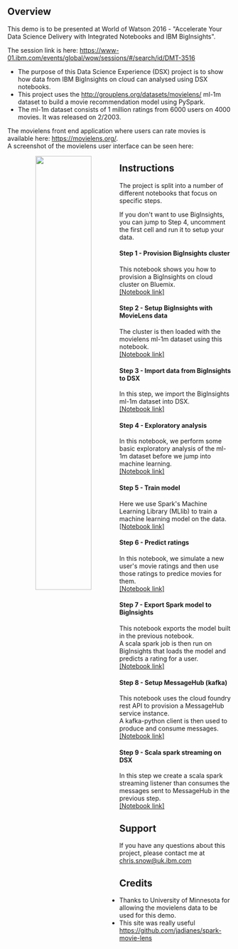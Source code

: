## Overview

This demo is to be presented at World of Watson 2016 - "Accelerate Your Data Science Delivery with Integrated Notebooks and IBM BigInsights". <br/>

The session link is here: https://www-01.ibm.com/events/global/wow/sessions/#/search/id/DMT-3516

- The purpose of this Data Science Experience (DSX) project is to show how data from IBM BigInsights on cloud can analysed using DSX notebooks. 
- This project uses the http://grouplens.org/datasets/movielens/ ml-1m dataset to build a movie recommendation model using PySpark.
- The ml-1m dataset consists of 1 million ratings from 6000 users on 4000 movies. It was released on 2/2003.

The movielens front end application where users can rate movies is available here: https://movielens.org/. <br/>
A screenshot of the movielens user interface can be seen here: 


<div style="text-align:center" markdown="1">
<img src="https://movielens.org/images/site/main-screen.png" width="50%" style="float: left;" />
</div>


## Instructions

The project is split into a number of different notebooks that focus on specific steps.

If you don't want to use BigInsights, you can jump to Step 4, uncomment the first cell and run it to setup your data.


#### Step 1 - Provision BigInsights cluster

This notebook shows you how to provision a BigInsights on cloud cluster on Bluemix.<br>
[[Notebook link]](https://apsportal.ibm.com/analytics/notebooks/47cdae41-3c37-45ea-a8db-d769d09cf484/view?access_token=3b9b2ede82ac488e87841ecb7e2b4327a9048e3741c5371b5e926adffa59fb9b)<br>

#### Step 2 - Setup BigInsights with MovieLens data

The cluster is then loaded with the movielens ml-1m dataset using this notebook. <br>
[[Notebook link]](https://apsportal.ibm.com/analytics/notebooks/648aa475-9487-4370-8529-e77c483e2df4/view?access_token=7b941a2e1fd5918ee47ae23142975a21c4b8c0219bc6fe2ee9f8c45697eee547)

#### Step 3 - Import data from BigInsights to DSX

In this step, we import the BigInsights ml-1m dataset into DSX.<br>
[[Notebook link]](https://apsportal.ibm.com/analytics/notebooks/7ee23699-7654-40a3-aa84-069bdf04706d/view?access_token=582a2a971aed9b4176f75392dd9db162a166d3b33c3cdf872db0f92475215fe3)

#### Step 4 - Exploratory analysis

In this notebook, we perform some basic exploratory analysis of the ml-1m dataset before we jump into machine learning.<br>
[[Notebook link]](https://apsportal.ibm.com/analytics/notebooks/4187e63f-b688-4a7f-b2be-409d60beac34/view?access_token=a2d278d7ca116266ab4085968fa1bb88ff86ba649369bc220889a5f36f50c1ef)

#### Step 5 - Train model

Here we use Spark's Machine Learning Library (MLlib) to train a machine learning model on the data.<br>
[[Notebook link]](https://apsportal.ibm.com/analytics/notebooks/78ec9a65-b494-47dc-b8c3-5593dae524c9/view?access_token=733c997ae7e98e9eee7bea702c4e969640355db9f2108cef1911d63cfdad7475)

#### Step 6 - Predict ratings

In this notebook, we simulate a new user's movie ratings and then use those ratings to predice movies for them.<br>
[[Notebook link]](https://apsportal.ibm.com/analytics/notebooks/2141592d-a551-4212-aa71-56558852e833/view?access_token=d82308453c0027068822216cdacc731ea4074f3431d1712dff68d164be4accd1)

#### Step 7 - Export Spark model to BigInsights

This notebook exports the model built in the previous notebook. <br/>A scala spark job is then run on BigInsights that loads the model and predicts a rating for a user.<br>
[[Notebook link]](https://apsportal.ibm.com/analytics/notebooks/12438a01-acac-4b94-a1b8-663f3091cc4a/view?access_token=98baa449cbe5a3dfbea41055c236a490f450960cdb84468ba4f7fd54b7b14298)

#### Step 8 - Setup MessageHub (kafka)

This notebook uses the cloud foundry rest API to provision a MessageHub service instance.<br>
A kafka-python client is then used to produce and consume messages.<br>
[[Notebook link]](https://apsportal.ibm.com/analytics/notebooks/9ce45745-aab4-47db-af3a-751cb1e79e74/view?access_token=42d36e4ef734f268778fae315eae78493995e7065f6f752427b7eabc6873b65f)

#### Step 9 - Scala spark streaming on DSX

In this step we create a scala spark streaming listener than consumes the messages sent to MessageHub in the previous step.<br>
[[Notebook link]](https://apsportal.ibm.com/analytics/notebooks/fea000bc-b422-49cb-a5d6-56ec40edfb48/view?access_token=6fa9ea382a2563ff25e4e0bf06eae997063e4ae11af44686e8750089b520c2a1)

## Support

If you have any questions about this project, please contact me at <chris.snow@uk.ibm.com>


## Credits

- Thanks to University of Minnesota for allowing the movielens data to be used for this demo.
- This site was really useful https://github.com/jadianes/spark-movie-lens
